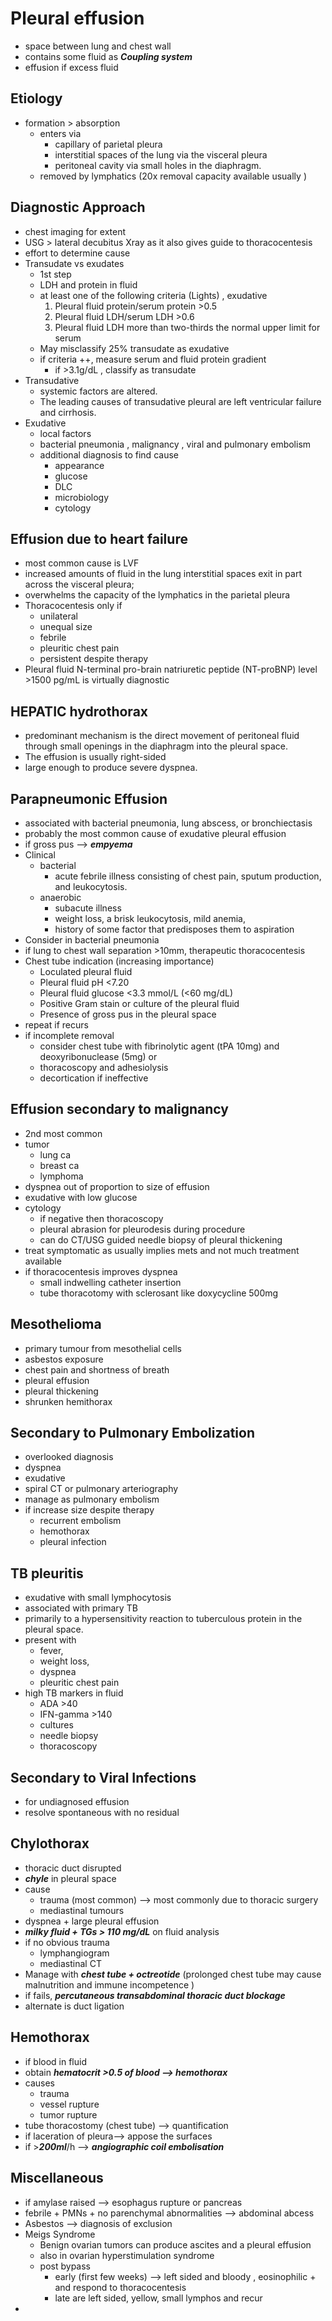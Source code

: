# Pleural effusion 
* space between lung and chest wall 
* contains some fluid as ***Coupling system*** 
* effusion if excess fluid 
## Etiology 
* formation > absorption 
	* enters via 
		* capillary of parietal pleura
		* interstitial spaces of the lung via the visceral pleura
		* peritoneal cavity via small holes in the diaphragm.
	*  removed by lymphatics (20x removal capacity available usually )
## Diagnostic Approach 
* chest imaging for extent 
* USG > lateral decubitus Xray as it also gives guide to thoracocentesis 
* effort to determine cause 
* Transudate vs exudates 
	* 1st step 
	* LDH and protein in fluid 
	* at least one of the following criteria (Lights) , exudative 
		1. Pleural fluid protein/serum protein >0.5
    	2. Pleural fluid LDH/serum LDH >0.6
	    3. Pleural fluid LDH more than two-thirds the normal upper limit for serum 
	* May misclassify 25% transudate as exudative 
	* if criteria ++, measure serum and fluid protein gradient 
		* if >3.1g/dL , classify as transudate 
* Transudative 
	* systemic factors are altered.
	* The leading causes of transudative pleural are left ventricular failure and cirrhosis.
* Exudative 
	* local factors 
	* bacterial pneumonia , malignancy , viral and pulmonary embolism 
	* additional diagnosis to find cause 
		* appearance 
		* glucose 
		* DLC 
		* microbiology 
		* cytology 
## Effusion due to heart failure 
* most common cause is LVF 
* increased amounts of fluid in the lung interstitial spaces exit in part across the visceral pleura; 
* overwhelms the capacity of the lymphatics in the parietal pleura 
* Thoracocentesis only if 
	* unilateral 
	* unequal size 
	* febrile 
	* pleuritic chest pain 
	* persistent despite therapy 
* Pleural fluid N-terminal pro-brain natriuretic peptide (NT-proBNP) level >1500 pg/mL is virtually diagnostic 
## HEPATIC hydrothorax 
* predominant mechanism is the direct movement of peritoneal fluid through small openings in the diaphragm into the pleural space. 
* The effusion is usually right-sided  
* large enough to produce severe dyspnea.
## Parapneumonic Effusion 
* associated with bacterial pneumonia, lung abscess, or bronchiectasis 
* probably the most common cause of exudative pleural effusion
* if gross pus --> ***empyema*** 
* Clinical 
	* bacterial 
		* acute febrile illness consisting of chest pain, sputum production, and leukocytosis. 
	* anaerobic 
		* subacute illness
		* weight loss, a brisk leukocytosis, mild anemia,
		* history of some factor that predisposes them to aspiration
* Consider  in bacterial pneumonia 
* if lung to chest wall separation >10mm, therapeutic thoracocentesis 
* Chest tube indication (increasing importance)
	* Loculated pleural fluid  
	* Pleural fluid pH <7.20  
	* Pleural fluid glucose <3.3 mmol/L (<60 mg/dL)
	* Positive Gram stain or culture of the pleural fluid 
	* Presence of gross pus in the pleural space
* repeat if recurs 
* if incomplete removal 
	* consider chest tube with fibrinolytic agent (tPA 10mg) and deoxyribonuclease (5mg) or
	* thoracoscopy and adhesiolysis 
	* decortication if ineffective 
## Effusion secondary to malignancy 
* 2nd most common 
* tumor 
	* lung ca
	* breast ca 
	* lymphoma 
* dyspnea out of proportion to size of effusion 
* exudative with low glucose 
* cytology 
	* if negative then thoracoscopy 
	* pleural abrasion for pleurodesis during procedure 
	* can do CT/USG guided needle biopsy of pleural thickening 
* treat symptomatic as usually implies mets and not much treatment available 
* if thoracocentesis improves dyspnea 
	* small indwelling catheter insertion 
	* tube thoracotomy with sclerosant like doxycycline 500mg 
## Mesothelioma 
* primary tumour from mesothelial cells 
* asbestos exposure 
* chest pain and shortness of breath 
* pleural effusion 
* pleural thickening 
* shrunken hemithorax 
## Secondary to Pulmonary Embolization
* overlooked diagnosis 
* dyspnea 
* exudative 
* spiral CT or pulmonary arteriography 
* manage as pulmonary embolism 
* if increase size despite therapy 
	* recurrent embolism 
	* hemothorax 
	* pleural infection 
## TB pleuritis 
* exudative with small lymphocytosis 
* associated with primary TB 
* primarily to a hypersensitivity reaction to tuberculous protein in the pleural space. 
* present with
	* fever, 
	* weight loss, 
	* dyspnea
	* pleuritic chest pain 
* high TB markers in fluid 
	* ADA >40 
	* IFN-gamma >140 
	* cultures 
	* needle biopsy 
	* thoracoscopy 
## Secondary to Viral Infections 
* for undiagnosed effusion 
* resolve spontaneous with no residual 
## Chylothorax
* thoracic duct disrupted 
* ***chyle*** in pleural space 
* cause 
	* trauma (most common) --> most commonly due to thoracic surgery 
	* mediastinal tumours
* dyspnea + large pleural effusion 
* ***milky fluid + TGs > 110 mg/dL*** on fluid analysis 
* if no obvious trauma 
	* lymphangiogram 
	* mediastinal CT 
* Manage with ***chest tube + octreotide*** (prolonged chest tube may cause malnutrition and immune incompetence )
* if fails, ***percutaneous transabdominal thoracic duct blockage*** 
* alternate is duct ligation 
## Hemothorax 
* if blood in fluid 
* obtain ***hematocrit >0.5 of blood --> hemothorax*** 
* causes 
	* trauma 
	* vessel rupture 
	* tumor rupture 
* tube thoracostomy (chest tube) --> quantification 
* if laceration of pleura--> appose the surfaces 
* if >***200ml***/h --> ***angiographic coil embolisation*** 
## Miscellaneous
* if amylase raised --> esophagus rupture or pancreas 
* febrile + PMNs + no parenchymal abnormalities --> abdominal abcess 
* Asbestos --> diagnosis of exclusion 
* Meigs Syndrome 
	* Benign ovarian tumors can produce ascites and a pleural effusion 
	* also in ovarian hyperstimulation syndrome 
	* post bypass 
		* early (first few weeks) --> left sided and bloody , eosinophilic + and respond to thoracocentesis 
		* late are left sided, yellow, small lymphos and recur 
* 
